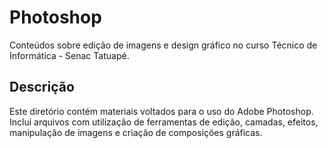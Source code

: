 # Photoshop

Conteúdos sobre edição de imagens e design gráfico no curso Técnico de Informática - Senac Tatuapé.

## Descrição

Este diretório contém materiais voltados para o uso do Adobe Photoshop. Inclui arquivos com utilização de ferramentas de edição, camadas, efeitos, manipulação de imagens e criação de composições gráficas.
